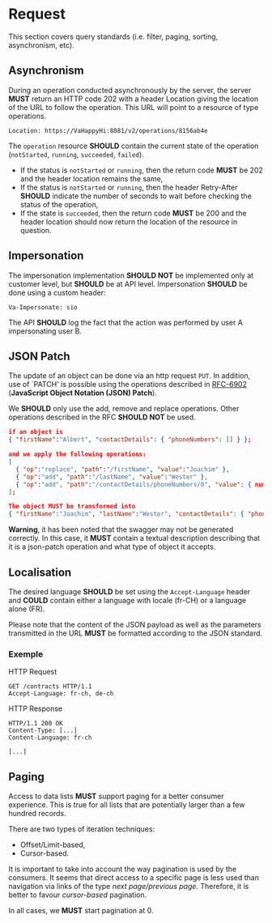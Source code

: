# Request

This section covers query standards (i.e. filter, paging, sorting, asynchronism, etc).

## Asynchronism

During an operation conducted asynchronously by the server, the server **MUST** return an HTTP code 202 with a header Location giving the location of the URL to follow the operation. This URL will point to a resource of type operations.

```http
Location: https://VaHappyHi:8081/v2/operations/8156ab4e
```

The `operation` resource **SHOULD**  contain the current state of the operation (`notStarted`, `running`, `succeeded`, `failed`).

* If the status is `notStarted` or `running`, then the return code **MUST** be 202 and the header location remains the same,
* If the status is `notStarted` or `running`, then the header Retry-After **SHOULD**  indicate the number of seconds to wait before checking the status of the operation,
* If the state is `succeeded`, then the return code **MUST** be 200 and the header location should now return the location of the resource in question.

## Impersonation

The impersonation implementation **SHOULD NOT** be implemented only at customer level, but **SHOULD** be at API level. Impersonation **SHOULD** be done using a custom header:

```http
Va-Impersonate: sio
```

The API **SHOULD** log the fact that the action was performed by user A impersonating user B.

## JSON Patch

The update of an object can be done via an http request `PUT`. In addition, use of `PATCH' is possible using the operations described in [RFC-6902](https://tools.ietf.org/html/rfc6902) (**JavaScript Object Notation (JSON) Patch**).

We **SHOULD**  only use the add, remove and replace operations. Other operations described in the RFC **SHOULD NOT** be used.

```json
if an object is
{ "firstName":"Albert", "contactDetails": { "phoneNumbers": [] } };

and we apply the following operations:
[
  { "op":"replace", "path":"/firstName", "value":"Joachim" },
  { "op":"add", "path":"/lastName", "value":"Wester" },
  { "op":"add", "path":"/contactDetails/phoneNumbers/0", "value": { number:"555-123" }  }
];

The object MUST be transformed into
{ "firstName":"Joachim", "lastName":"Wester", "contactDetails": { "phoneNumbers": [{"number":"555-123"}] } };
```

**Warning**, it has been noted that the swagger may not be generated correctly. In this case, it **MUST** contain a textual description describing that it is a json-patch operation and what type of object it accepts.

## Localisation

The desired language **SHOULD** be set using the `Accept-Language` header and **COULD** contain either a language with locale (fr-CH) or a language alone (FR).

Please note that the content of the JSON payload as well as the parameters transmitted in the URL **MUST** be formatted according to the JSON standard.

### Exemple

HTTP Request

```http
GET /contracts HTTP/1.1
Accept-Language: fr-ch, de-ch
```

HTTP Response

```http
HTTP/1.1 200 OK
Content-Type: [...]
Content-Language: fr-ch

[...]
```

## Paging

Access to data lists **MUST** support paging for a better consumer experience. This is true for all lists that are potentially larger than a few hundred records.

There are two types of iteration techniques:

* Offset/Limit-based,
* Cursor-based.

It is important to take into account the way pagination is used by the consumers. It seems that direct access to a specific page is less used than navigation via links of the type _next page/previous page_. Therefore, it is better to favour _cursor-based_ pagination.

In all cases, we **MUST** start pagination at 0.
